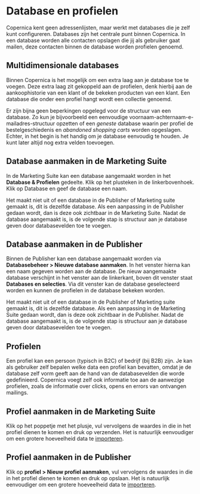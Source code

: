 # Database en profielen
Copernica kent geen adressenlijsten, maar werkt met databases die je zelf kunt configureren. Databases zijn het centrale punt binnen Copernica. In een database worden alle contacten opslagen die jij als gebruiker gaat mailen, deze contacten binnen de database worden profielen genoemd. 

## Multidimensionale databases
Binnen Copernica is het mogelijk om een extra laag aan je database toe te voegen. Deze extra laag zit gekoppeld aan de profielen, denk hierbij aan de aankoophistorie van een klant of de bekeken producten van een klant. Een database die onder een profiel hangt wordt een collectie genoemd. 

Er zijn bijna geen beperkingen opgelegd voor de structuur van een database.
Zo kun je bijvoorbeeld een eenvoudige voornaam-achternaam-e-mailadres-structuur
opzetten of een *geneste* database waarin per profiel de bestelgeschiedenis en
*abandoned shopping carts* worden opgeslagen. Echter, in het begin is het handig
om je database eenvoudig te houden. Je kunt later altijd nog extra velden toevoegen.

## Database aanmaken in de Marketing Suite
In de Marketing Suite kan een database aangemaakt worden in het **Database & Profielen** gedeelte. Klik op het plusteken in de linkerbovenhoek. Klik op Database en geef de database een naam. 

Het maakt niet uit of een database in de Publisher of Marketing suite gemaakt is, dit is dezelfde database. Als een aanpassing in de Publisher gedaan wordt, dan is deze ook zichtbaar in de Marketing Suite. Nadat de database aangemaakt is, is de volgende stap is structuur aan je database geven door databasevelden toe te voegen.

## Database aanmaken in de Publisher
Binnen de Publisher kan een database aangemaakt worden via **Databasebeheer > Nieuwe database aanmaken**. In het venster hierna kan een naam gegeven worden aan de database. De nieuw aangemaakte database verschijnt in het venster aan de linkerkant, boven dit venster staat **Databases en selecties**. Via dit venster kan de database geselecteerd worden en kunnen de profielen in de database bekeken worden. 

Het maakt niet uit of een database in de Publisher of Marketing suite gemaakt is, dit is dezelfde database. Als een aanpassing in de Marketing Suite gedaan wordt, dan is deze ook zichtbaar in de Publisher. Nadat de database aangemaakt is, is de volgende stap is structuur aan je database geven door databasevelden toe te voegen.

## Profielen
Een profiel kan een persoon (typisch in B2C) of bedrijf (bij B2B) zijn. Je kan als gebruiker zelf bepalen welke data een profiel kan bevatten, omdat je de database zelf vorm geeft aan de hand van de databasevelden die worde gedefinieerd. Copernica voegt zelf ook informatie toe aan de aanwezige profielen, zoals de informatie over clicks, opens en errors van ontvangen mailings. 

## Profiel aanmaken in de Marketing Suite
Klik op het poppetje met het plusje, vul vervolgens de waardes in die in het profiel dienen te komen en druk op verzenden. Het is natuurlijk eenvoudiger om een grotere hoeveelheid data te [importeren](./database-import).

## Profiel aanmaken in de Publisher
Klik op **profiel > Nieuw profiel aanmaken**, vul vervolgens de waardes in die in het profiel dienen te komen en druk op opslaan. Het is natuurlijk eenvoudiger om een grotere hoeveelheid data te [importeren](./database-import).
